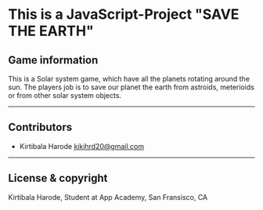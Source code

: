 # This is a JavaScript-Project "SAVE THE EARTH"
## Game information
This is a Solar system game, which have all the planets rotating around the sun.
The players job is to save our planet the earth from astroids, meterioids or from other solar system objects.

---

## Contributors
- Kirtibala Harode <kikihrd20@gmail.com>

---

## License & copyright

Kirtibala Harode, Student at App Academy, San Fransisco, CA